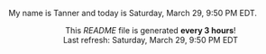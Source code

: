 My name is Tanner and today is Saturday, March 29, 9:50 PM EDT.

<p align="center">This <i>README</i> file is generated <b>every 3 hours</b>!</br>Last refresh: Saturday, March 29, 9:50 PM EDT<br /></p>
